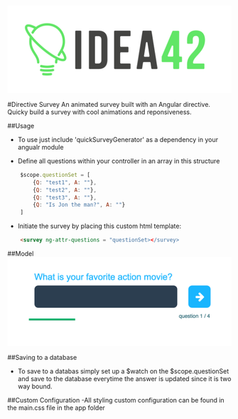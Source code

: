 ![alt text](https://github.com/idea42co/images/blob/master/FullLogo-Colored-2000x779.jpg "Logo Title Text 1")

#Directive Survey
An animated survey built with an Angular directive. Quicky build a survey with cool animations and reponsiveness.

##Usage
- To use just include 'quickSurveyGenerator' as a dependency in your angualr module

- Define all questions within your controller in an array in this structure
```javascript
    $scope.questionSet = [
        {Q: "test1", A: ""},
        {Q: "test2", A: ""},
        {Q: "test3", A: ""},
        {Q: "Is Jon the man?", A: ""}
    ]
```

- Initiate the survey by placing this custom html template:
```html
    <survey ng-attr-questions = "questionSet></survey>
```

##Model
![alt text](https://github.com/idea42co/images/blob/master/Screen%20Shot%202016-07-21%20at%203.50.17%20PM.png)



##Saving to a database
- To save to a databas simply set up a $watch on the $scope.questionSet and save to the database 
everytime the answer is updated since it is two way bound.


##Custom Configuration
-All styling custom configuration can be found in the main.css file in the app folder

